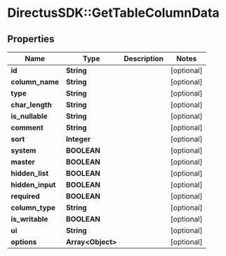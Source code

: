 # DirectusSDK::GetTableColumnData

## Properties
Name | Type | Description | Notes
------------ | ------------- | ------------- | -------------
**id** | **String** |  | [optional] 
**column_name** | **String** |  | [optional] 
**type** | **String** |  | [optional] 
**char_length** | **String** |  | [optional] 
**is_nullable** | **String** |  | [optional] 
**comment** | **String** |  | [optional] 
**sort** | **Integer** |  | [optional] 
**system** | **BOOLEAN** |  | [optional] 
**master** | **BOOLEAN** |  | [optional] 
**hidden_list** | **BOOLEAN** |  | [optional] 
**hidden_input** | **BOOLEAN** |  | [optional] 
**required** | **BOOLEAN** |  | [optional] 
**column_type** | **String** |  | [optional] 
**is_writable** | **BOOLEAN** |  | [optional] 
**ui** | **String** |  | [optional] 
**options** | **Array&lt;Object&gt;** |  | [optional] 


